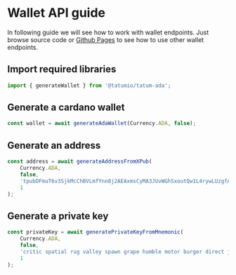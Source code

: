 # Wallet API guide

In following guide we will see how to work with wallet endpoints. Just browse source code
or [Github Pages](https://tatumio.github.io/tatum-ada/) to see how to use other wallet endpoints.

## Import required libraries

```typescript
import { generateWallet } from '@tatumio/tatum-ada';
```

## Generate a cardano wallet

```typescript
const wallet = await generateAdaWallet(Currency.ADA, false);
```

## Generate an address

```typescript
const address = await generateAddressFromXPub(
    Currency.ADA,
    false,
    'tpubDFmuT6v3SjkMcChBVLmfYnn8j2AEAxmsCyMA3JUvWGhSxoutQw1L4rywLUzgfAdkE894gJrFqTqCvV6neUYXGQFmd61G6D6XsTr93tZi237',
    1
);
```

## Generate a private key

```typescript
const privateKey = await generatePrivateKeyFromMnemonic(
    Currency.ADA,
    false,
    'critic spatial rug valley spawn grape humble motor burger direct jump galaxy still swim foot real vast tribe blast fence virtual away spice funny',
    1
);
```
